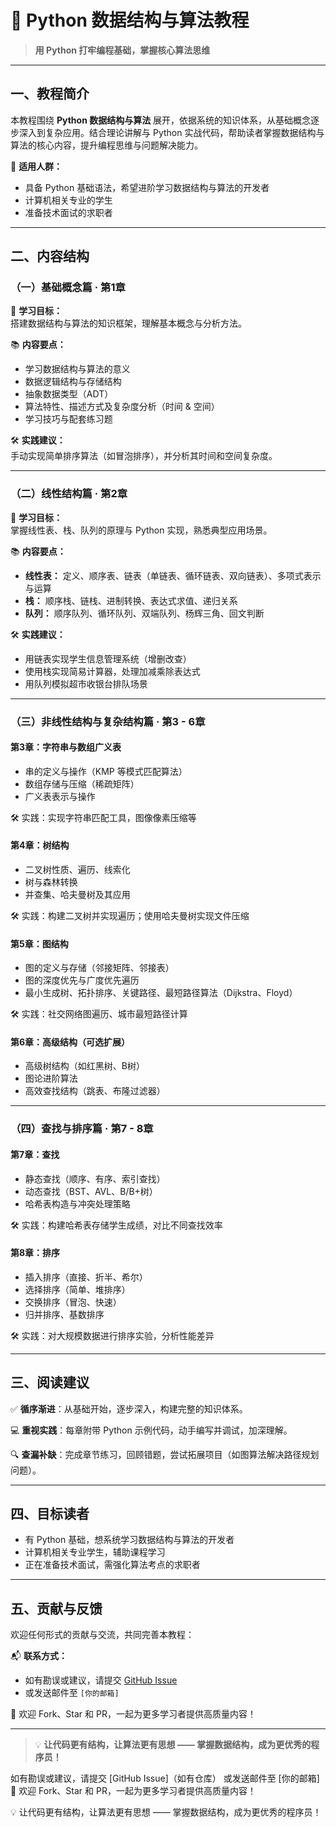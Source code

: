 # 📘 Python 数据结构与算法教程

> **用 Python 打牢编程基础，掌握核心算法思维**

---

## 一、教程简介

本教程围绕 **Python 数据结构与算法** 展开，依据系统的知识体系，从基础概念逐步深入到复杂应用。结合理论讲解与 Python 实战代码，帮助读者掌握数据结构与算法的核心内容，提升编程思维与问题解决能力。

🎯 **适用人群：**
- 具备 Python 基础语法，希望进阶学习数据结构与算法的开发者
- 计算机相关专业的学生
- 准备技术面试的求职者

---

## 二、内容结构

### （一）基础概念篇 · 第1章

📌 **学习目标：**  
搭建数据结构与算法的知识框架，理解基本概念与分析方法。

📚 **内容要点：**
- 学习数据结构与算法的意义
- 数据逻辑结构与存储结构
- 抽象数据类型（ADT）
- 算法特性、描述方式及复杂度分析（时间 & 空间）
- 学习技巧与配套练习题

🛠️ **实践建议：**  
手动实现简单排序算法（如冒泡排序），并分析其时间和空间复杂度。

---

### （二）线性结构篇 · 第2章

📌 **学习目标：**  
掌握线性表、栈、队列的原理与 Python 实现，熟悉典型应用场景。

📚 **内容要点：**
- **线性表：** 定义、顺序表、链表（单链表、循环链表、双向链表）、多项式表示与运算
- **栈：** 顺序栈、链栈、进制转换、表达式求值、递归关系
- **队列：** 顺序队列、循环队列、双端队列、杨辉三角、回文判断

🛠️ **实践建议：**
- 用链表实现学生信息管理系统（增删改查）
- 使用栈实现简易计算器，处理加减乘除表达式
- 用队列模拟超市收银台排队场景

---

### （三）非线性结构与复杂结构篇 · 第3 - 6章

#### 第3章：字符串与数组广义表
- 串的定义与操作（KMP 等模式匹配算法）
- 数组存储与压缩（稀疏矩阵）
- 广义表表示与操作

🛠️ 实践：实现字符串匹配工具，图像像素压缩等

#### 第4章：树结构
- 二叉树性质、遍历、线索化
- 树与森林转换
- 并查集、哈夫曼树及其应用

🛠️ 实践：构建二叉树并实现遍历；使用哈夫曼树实现文件压缩

#### 第5章：图结构
- 图的定义与存储（邻接矩阵、邻接表）
- 图的深度优先与广度优先遍历
- 最小生成树、拓扑排序、关键路径、最短路径算法（Dijkstra、Floyd）

🛠️ 实践：社交网络图遍历、城市最短路径计算

#### 第6章：高级结构（可选扩展）
- 高级树结构（如红黑树、B树）
- 图论进阶算法
- 高效查找结构（跳表、布隆过滤器）

---

### （四）查找与排序篇 · 第7 - 8章

#### 第7章：查找
- 静态查找（顺序、有序、索引查找）
- 动态查找（BST、AVL、B/B+树）
- 哈希表构造与冲突处理策略

🛠️ 实践：构建哈希表存储学生成绩，对比不同查找效率

#### 第8章：排序
- 插入排序（直接、折半、希尔）
- 选择排序（简单、堆排序）
- 交换排序（冒泡、快速）
- 归并排序、基数排序

🛠️ 实践：对大规模数据进行排序实验，分析性能差异

---

## 三、阅读建议

✅ **循序渐进**：从基础开始，逐步深入，构建完整的知识体系。

💻 **重视实践**：每章附带 Python 示例代码，动手编写并调试，加深理解。

🔍 **查漏补缺**：完成章节练习，回顾错题，尝试拓展项目（如图算法解决路径规划问题）。

---

## 四、目标读者

- 有 Python 基础，想系统学习数据结构与算法的开发者
- 计算机相关专业学生，辅助课程学习
- 正在准备技术面试，需强化算法考点的求职者

---

## 五、贡献与反馈

欢迎任何形式的贡献与交流，共同完善本教程：

📬 **联系方式：**
- 如有勘误或建议，请提交 [GitHub Issue](https://github.com/yourname/yourrepo/issues) 
- 或发送邮件至 `[你的邮箱]`

🌟 欢迎 Fork、Star 和 PR，一起为更多学习者提供高质量内容！

---

> 💡 **让代码更有结构，让算法更有思想 —— 掌握数据结构，成为更优秀的程序员！**

如有勘误或建议，请提交 [GitHub Issue]（如有仓库）
或发送邮件至 [你的邮箱]
🌟 欢迎 Fork、Star 和 PR，一起为更多学习者提供高质量内容！

💡 让代码更有结构，让算法更有思想 —— 掌握数据结构，成为更优秀的程序员！ 
